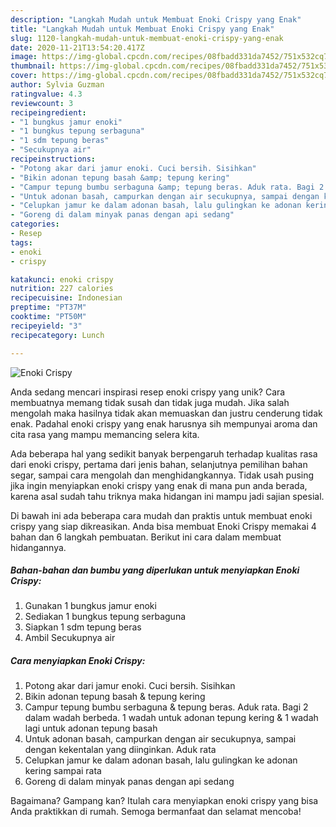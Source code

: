 ```yaml
---
description: "Langkah Mudah untuk Membuat Enoki Crispy yang Enak"
title: "Langkah Mudah untuk Membuat Enoki Crispy yang Enak"
slug: 1120-langkah-mudah-untuk-membuat-enoki-crispy-yang-enak
date: 2020-11-21T13:54:20.417Z
image: https://img-global.cpcdn.com/recipes/08fbadd331da7452/751x532cq70/enoki-crispy-foto-resep-utama.jpg
thumbnail: https://img-global.cpcdn.com/recipes/08fbadd331da7452/751x532cq70/enoki-crispy-foto-resep-utama.jpg
cover: https://img-global.cpcdn.com/recipes/08fbadd331da7452/751x532cq70/enoki-crispy-foto-resep-utama.jpg
author: Sylvia Guzman
ratingvalue: 4.3
reviewcount: 3
recipeingredient:
- "1 bungkus jamur enoki"
- "1 bungkus tepung serbaguna"
- "1 sdm tepung beras"
- "Secukupnya air"
recipeinstructions:
- "Potong akar dari jamur enoki. Cuci bersih. Sisihkan"
- "Bikin adonan tepung basah &amp; tepung kering"
- "Campur tepung bumbu serbaguna &amp; tepung beras. Aduk rata. Bagi 2 dalam wadah berbeda. 1 wadah untuk adonan tepung kering &amp; 1 wadah lagi untuk adonan tepung basah"
- "Untuk adonan basah, campurkan dengan air secukupnya, sampai dengan kekentalan yang diinginkan. Aduk rata"
- "Celupkan jamur ke dalam adonan basah, lalu gulingkan ke adonan kering sampai rata"
- "Goreng di dalam minyak panas dengan api sedang"
categories:
- Resep
tags:
- enoki
- crispy

katakunci: enoki crispy 
nutrition: 227 calories
recipecuisine: Indonesian
preptime: "PT37M"
cooktime: "PT50M"
recipeyield: "3"
recipecategory: Lunch

---
```



![Enoki Crispy](https://img-global.cpcdn.com/recipes/08fbadd331da7452/751x532cq70/enoki-crispy-foto-resep-utama.jpg)

Anda sedang mencari inspirasi resep enoki crispy yang unik? Cara membuatnya memang tidak susah dan tidak juga mudah. Jika salah mengolah maka hasilnya tidak akan memuaskan dan justru cenderung tidak enak. Padahal enoki crispy yang enak harusnya sih mempunyai aroma dan cita rasa yang mampu memancing selera kita.

Ada beberapa hal yang sedikit banyak berpengaruh terhadap kualitas rasa dari enoki crispy, pertama dari jenis bahan, selanjutnya pemilihan bahan segar, sampai cara mengolah dan menghidangkannya. Tidak usah pusing jika ingin menyiapkan enoki crispy yang enak di mana pun anda berada, karena asal sudah tahu triknya maka hidangan ini mampu jadi sajian spesial.




Di bawah ini ada beberapa cara mudah dan praktis untuk membuat enoki crispy yang siap dikreasikan. Anda bisa membuat Enoki Crispy memakai 4 bahan dan 6 langkah pembuatan. Berikut ini cara dalam membuat hidangannya.

<!--inarticleads1-->

##### Bahan-bahan dan bumbu yang diperlukan untuk menyiapkan Enoki Crispy:

1. Gunakan 1 bungkus jamur enoki
1. Sediakan 1 bungkus tepung serbaguna
1. Siapkan 1 sdm tepung beras
1. Ambil Secukupnya air




<!--inarticleads2-->

##### Cara menyiapkan Enoki Crispy:

1. Potong akar dari jamur enoki. Cuci bersih. Sisihkan
1. Bikin adonan tepung basah &amp; tepung kering
1. Campur tepung bumbu serbaguna &amp; tepung beras. Aduk rata. Bagi 2 dalam wadah berbeda. 1 wadah untuk adonan tepung kering &amp; 1 wadah lagi untuk adonan tepung basah
1. Untuk adonan basah, campurkan dengan air secukupnya, sampai dengan kekentalan yang diinginkan. Aduk rata
1. Celupkan jamur ke dalam adonan basah, lalu gulingkan ke adonan kering sampai rata
1. Goreng di dalam minyak panas dengan api sedang




Bagaimana? Gampang kan? Itulah cara menyiapkan enoki crispy yang bisa Anda praktikkan di rumah. Semoga bermanfaat dan selamat mencoba!
